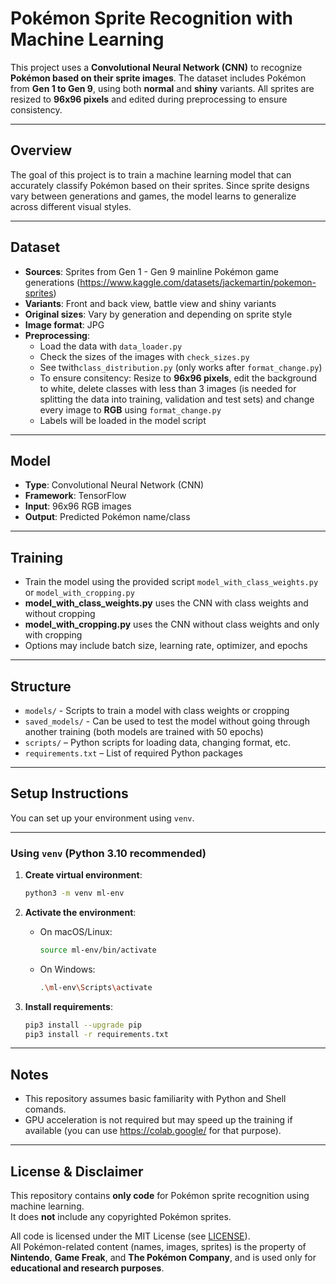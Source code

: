 # Pokémon Sprite Recognition with Machine Learning


This project uses a **Convolutional Neural Network (CNN)** to recognize **Pokémon based on their sprite images**. The dataset includes Pokémon from **Gen 1 to Gen 9**, using both **normal** and **shiny** variants. All sprites are resized to **96x96 pixels** and edited during preprocessing to ensure consistency.

---

## Overview

The goal of this project is to train a machine learning model that can accurately classify Pokémon based on their sprites. Since sprite designs vary between generations and games, the model learns to generalize across different visual styles.

---

## Dataset

- **Sources**: Sprites from Gen 1 - Gen 9 mainline Pokémon game generations (https://www.kaggle.com/datasets/jackemartin/pokemon-sprites)
- **Variants**: Front and back view, battle view and shiny variants
- **Original sizes**: Vary by generation and depending on sprite style
- **Image format**: JPG
- **Preprocessing**:
  - Load the data with `data_loader.py`
  - Check the sizes of the images with `check_sizes.py`
  - See twith`class_distribution.py` (only works after `format_change.py`)
  - To ensure consitency: Resize to **96x96 pixels**, edit the background to white, delete classes with less than 3 images (is needed for splitting the data into training, validation and test sets) and change every image to **RGB** using `format_change.py`
  - Labels will be loaded in the model script

---

## Model

- **Type**: Convolutional Neural Network (CNN)
- **Framework**: TensorFlow
- **Input**: 96x96 RGB images
- **Output**: Predicted Pokémon name/class

---

## Training
- Train the model using the provided script `model_with_class_weights.py` or `model_with_cropping.py`
- **model_with_class_weights.py** uses the CNN with class weights and without cropping
- **model_with_cropping.py** uses the CNN without class weights and only with cropping
- Options may include batch size, learning rate, optimizer, and epochs

---

## Structure

- `models/` - Scripts to train a model with class weights or cropping
- `saved_models/` - Can be used to test the model without going through another training (both models are trained with 50 epochs)
- `scripts/` – Python scripts for loading data, changing format, etc.
- `requirements.txt` – List of required Python packages

---

## Setup Instructions

You can set up your environment using `venv`.

---

### Using `venv` (Python 3.10 recommended)

1. **Create virtual environment**:
   ```bash
   python3 -m venv ml-env
   ```

2. **Activate the environment**:
   - On macOS/Linux:
     ```bash
     source ml-env/bin/activate
     ```
   - On Windows:
     ```bash
     .\ml-env\Scripts\activate
     ```

3. **Install requirements**:
   ```bash
   pip3 install --upgrade pip
   pip3 install -r requirements.txt
   ```
   
---

## Notes

- This repository assumes basic familiarity with Python and Shell comands.
- GPU acceleration is not required but may speed up the training if available (you can use https://colab.google/ for that purpose).

---

## License & Disclaimer

This repository contains **only code** for Pokémon sprite recognition using machine learning.  
It does **not** include any copyrighted Pokémon sprites.

All code is licensed under the MIT License (see [LICENSE](./LICENSE)).  
All Pokémon-related content (names, images, sprites) is the property of **Nintendo**, **Game Freak**, and **The Pokémon Company**, and is used only for **educational and research purposes**.
